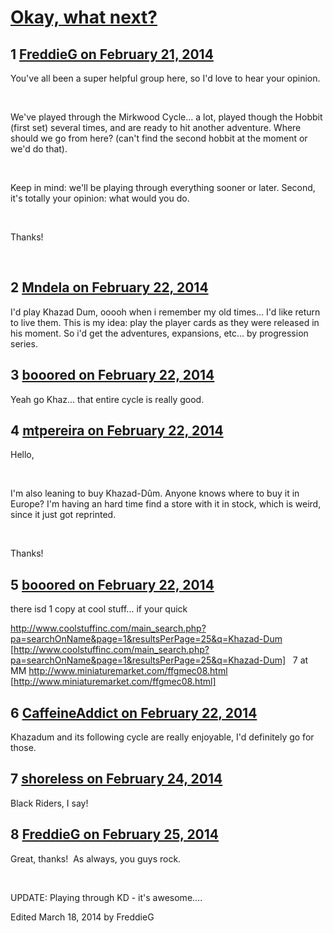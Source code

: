 # [Okay, what next?](https://community.fantasyflightgames.com/topic/99806-okay-what-next/)

## 1 [FreddieG on February 21, 2014](https://community.fantasyflightgames.com/topic/99806-okay-what-next/?do=findComment&comment=991906)

You've all been a super helpful group here, so I'd love to hear your opinion. 

 

We've played through the Mirkwood Cycle... a lot, played though the Hobbit (first set) several times, and are ready to hit another adventure. Where should we go from here? (can't find the second hobbit at the moment or we'd do that).

 

Keep in mind: we'll be playing through everything sooner or later. Second, it's totally your opinion: what would you do.

 

Thanks!

 

## 2 [Mndela on February 22, 2014](https://community.fantasyflightgames.com/topic/99806-okay-what-next/?do=findComment&comment=991973)

I'd play Khazad Dum, ooooh when i remember my old times... I'd like return to live them. This is my idea: play the player cards as they were released in his moment. So i'd get the adventures, expansions, etc... by progression series.

## 3 [booored on February 22, 2014](https://community.fantasyflightgames.com/topic/99806-okay-what-next/?do=findComment&comment=992073)

Yeah go Khaz... that entire cycle is really good.

## 4 [mtpereira on February 22, 2014](https://community.fantasyflightgames.com/topic/99806-okay-what-next/?do=findComment&comment=992075)

Hello,

 

I'm also leaning to buy Khazad-Dûm. Anyone knows where to buy it in Europe? I'm having an hard time find a store with it in stock, which is weird, since it just got reprinted.

 

Thanks!

## 5 [booored on February 22, 2014](https://community.fantasyflightgames.com/topic/99806-okay-what-next/?do=findComment&comment=992083)

there isd 1 copy at cool stuff... if your quick

http://www.coolstuffinc.com/main_search.php?pa=searchOnName&page=1&resultsPerPage=25&q=Khazad-Dum [http://www.coolstuffinc.com/main_search.php?pa=searchOnName&page=1&resultsPerPage=25&q=Khazad-Dum]
 
7 at MM
http://www.miniaturemarket.com/ffgmec08.html [http://www.miniaturemarket.com/ffgmec08.html]

## 6 [CaffeineAddict on February 22, 2014](https://community.fantasyflightgames.com/topic/99806-okay-what-next/?do=findComment&comment=992347)

Khazadum and its following cycle are really enjoyable, I'd definitely go for those.

## 7 [shoreless on February 24, 2014](https://community.fantasyflightgames.com/topic/99806-okay-what-next/?do=findComment&comment=993800)

Black Riders, I say!

## 8 [FreddieG on February 25, 2014](https://community.fantasyflightgames.com/topic/99806-okay-what-next/?do=findComment&comment=995998)

Great, thanks!  As always, you guys rock.

 

UPDATE: Playing through KD - it's awesome....

Edited March 18, 2014 by FreddieG

